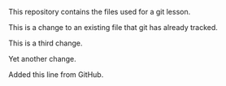 This repository contains the files used for a git lesson.

This is a change to an existing file that git has already tracked.

This is a third change.

Yet another change.

Added this line from GitHub.
